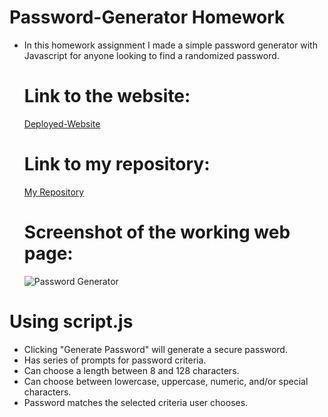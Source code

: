 # Password-Generator Homework
* In this homework assignment I made a simple password generator with Javascript for anyone looking to find a randomized password.
    
    # Link to the website:
    [Deployed-Website](https://swagmaster678.github.io/Password-Generator/)
    
    # Link to my repository:
    [My Repository](https://github.com/swagmaster678/Password-Generator)

    # Screenshot of the working web page:
    ![Password Generator](images/Password-Generator\Users_brice_Desktop_homework_Password-Generator_index.html.png) 

 
# Using script.js
* Clicking "Generate Password" will generate a secure password.
* Has series of prompts for password criteria.
* Can choose a length between 8 and 128 characters.
* Can choose between lowercase, uppercase, numeric, and/or special characters.
* Password matches the selected criteria user chooses.